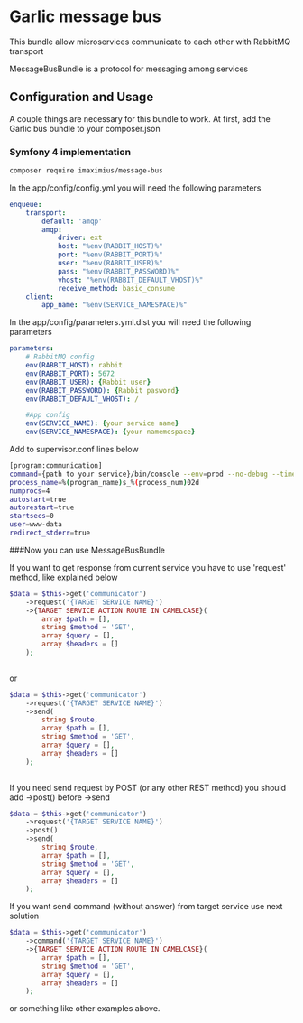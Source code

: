 # Garlic message bus

This bundle allow microservices communicate to each other with RabbitMQ transport

MessageBusBundle is a protocol for messaging among services

## Configuration and Usage

A couple things are necessary for this bundle to work.  At first, add the Garlic bus bundle to your composer.json

### Symfony 4 implementation


```bash
composer require imaximius/message-bus
```

In the app/config/config.yml you will need the following parameters

```yml
enqueue:
    transport:
        default: 'amqp'
        amqp:
            driver: ext
            host: "%env(RABBIT_HOST)%"
            port: "%env(RABBIT_PORT)%"
            user: "%env(RABBIT_USER)%"
            pass: "%env(RABBIT_PASSWORD)%"
            vhost: "%env(RABBIT_DEFAULT_VHOST)%"   
            receive_method: basic_consume         
    client:
        app_name: "%env(SERVICE_NAMESPACE)%"
```

In the app/config/parameters.yml.dist you will need the following parameters
```yml
parameters:
    # RabbitMQ config
    env(RABBIT_HOST): rabbit
    env(RABBIT_PORT): 5672
    env(RABBIT_USER): {Rabbit user}
    env(RABBIT_PASSWORD): {Rabbit pasword}
    env(RABBIT_DEFAULT_VHOST): /

    #App config
    env(SERVICE_NAME): {your service name}
    env(SERVICE_NAMESPACE): {your namemespace}

```
Add to supervisor.conf lines below
```bash
[program:communication]
command={path to your service}/bin/console --env=prod --no-debug --time-limit="now + 5 minutes" --setup-broker enqueue:consume
process_name=%(program_name)s_%(process_num)02d
numprocs=4
autostart=true
autorestart=true
startsecs=0
user=www-data
redirect_stderr=true
```

###Now you can use MessageBusBundle

If you want to get response from current service you have to use 'request' method, like explained below

```php
$data = $this->get('communicator')
    ->request('{TARGET SERVICE NAME}')
    ->{TARGET SERVICE ACTION ROUTE IN CAMELCASE}(
        array $path = [],
        string $method = 'GET',
        array $query = [],
        array $headers = [] 
    );
    
```
or
```php
$data = $this->get('communicator')
    ->request('{TARGET SERVICE NAME}')
    ->send(
        string $route,
        array $path = [],
        string $method = 'GET',
        array $query = [],
        array $headers = [] 
    );
    
```

If you need send request by POST (or any other REST method) you should add ->post() before ->send
```php
$data = $this->get('communicator')
    ->request('{TARGET SERVICE NAME}')
    ->post()
    ->send(
        string $route,
        array $path = [],
        string $method = 'GET',
        array $query = [],
        array $headers = [] 
    );
```

If you want send command (without answer) from target service use next solution
```php
$data = $this->get('communicator')
    ->command('{TARGET SERVICE NAME}')
    ->{TARGET SERVICE ACTION ROUTE IN CAMELCASE}(
        array $path = [],
        string $method = 'GET',
        array $query = [],
        array $headers = [] 
    );
```

or something like other examples above.